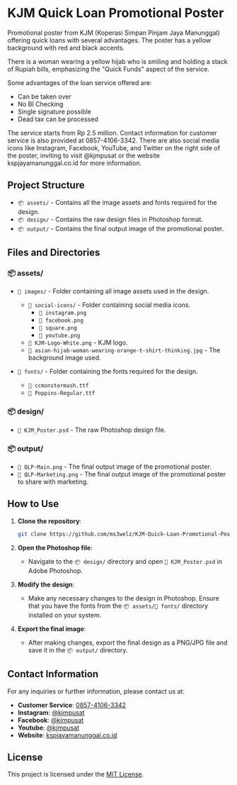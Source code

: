 # KJM Quick Loan Promotional Poster

Promotional poster from KJM (Koperasi Simpan Pinjam Jaya Manunggal) offering quick loans with several advantages. The poster has a yellow background with red and black accents.

There is a woman wearing a yellow hijab who is smiling and holding a stack of Rupiah bills, emphasizing the "Quick Funds" aspect of the service.

Some advantages of the loan service offered are:

- Can be taken over
- No BI Checking
- Single signature possible
- Dead tax can be processed

The service starts from Rp 2.5 million. Contact information for customer service is also provided at 0857-4106-3342. There are also social media icons like Instagram, Facebook, YouTube, and Twitter on the right side of the poster, inviting to visit @kjmpusat or the website kspjayamanunggal.co.id for more information.

## Project Structure

- `📦 assets/` - Contains all the image assets and fonts required for the design.
- `📦 design/` - Contains the raw design files in Photoshop format.
- `📦 output/` - Contains the final output image of the promotional poster.

## Files and Directories

### 📦 assets/

- `📂 images/` - Folder containing all image assets used in the design.

  - `📂 social-icons/` - Folder containing social media icons.
    - `📜 instagram.png`
    - `📜 facebook.png`
    - `📜 square.png`
    - `📜 youtube.png`
  - `📜 KJM-Logo-White.png` - KJM logo.
  - `📜 asian-hijab-woman-wearing-orange-t-shirt-thinking.jpg` - The background image used.

- `📂 fonts/` - Folder containing the fonts required for the design.
  - `📜 ccmonstermash.ttf`
  - `📜 Poppins-Regular.ttf`

### 📦 design/

- `📜 KJM_Poster.psd` - The raw Photoshop design file.

### 📦 output/

- `📜 QLP-Main.png` - The final output image of the promotional poster.
- `📜 QLP-Marketing.png` - The final output image of the promotional poster to share with marketing.

## How to Use

1. **Clone the repository**:

   ```bash
   git clone https://github.com/ms3welz/KJM-Quick-Loan-Promotional-Poster.git
   ```

2. **Open the Photoshop file**:

   - Navigate to the `📦 design/` directory and open `📜 KJM_Poster.psd` in Adobe Photoshop.

3. **Modify the design**:

   - Make any necessary changes to the design in Photoshop. Ensure that you have the fonts from the `📦 assets/📂 fonts/` directory installed on your system.

4. **Export the final image**:
   - After making changes, export the final design as a PNG/JPG file and save it in the `📦 output/` directory.

## Contact Information

For any inquiries or further information, please contact us at:

- **Customer Service**: [0857-4106-3342](https://wa.me/6285741063342)
- **Instagram**: [@kjmpusat](https://www.instagram.com/kjmpusat)
- **Facebook**: [@kjmpusat](https://www.facebook.com/kjmpusat)
- **Youtube**: [@kjmpusat](https://www.youtube.com/@kjmpusat)
- **Website**: [kspjayamanunggal.co.id](https://www.kspjayamanunggal.co.id)

## License

This project is licensed under the [MIT License](LICENSE).
